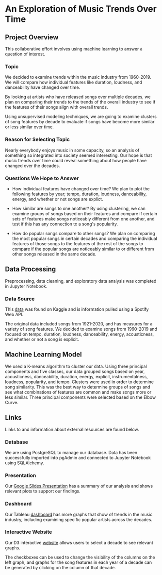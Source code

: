 # An Exploration of Music Trends Over Time

## Project Overview
This collaborative effort involves using machine learning to answer a question of interest. 

### Topic
We decided to examine trends within the music industry from 1960-2019. We will compare how individual features like duration, loudness, and danceability have changed over time. 

By looking at artists who have released songs over multiple decades, we plan on comparing their trends to the trends of the overall industry to see if the features of their songs align with overall trends. 

Using unsupervised modeling techniques, we are going to examine clusters of song features by decade to evaluate if songs have become more similar or less similar over time.  

### Reason for Selecting Topic
Nearly everybody enjoys music in some capacity, so an analysis of something so integrated into society seemed interesting. Our hope is that music trends over time could reveal something about how people have changed over the decades. 

### Questions We Hope to Answer
- How individual features have changed over time? We plan to plot the following features by year; tempo, duration, loudness, danceability, energy, and whether or not songs are explict. 

- How similar are songs to one another? By using clustering, we can examine groups of songs based on their features and compare if certain sets of features make songs noticeably different from one another, and test if this has any connection to a song's popularity. 

- How do popular songs compare to other songs? We plan on comparing the most popular songs in certain decades and comparing the individual features of those songs to the features of the rest of the songs to compare if the popular songs are noticeably similar to or different from other songs released in the same decade. 

## Data Processing
Preprocessing, data cleaning, and exploratory data analysis was completed in Jupyter Notebook. 

### Data Source
This [data](https://www.kaggle.com/vatsalmavani/music-recommendation-system-using-spotify-dataset/data) was found on Kaggle and is information pulled using a Spotify Web API. 

The original data included songs from 1921-2020, and has measures for a variety of song features. We decided to examine songs from 1960-2019 and focused on tempo, duration, loudness, danceability, energy, acousticness, and whether or not a song is explicit.

## Machine Learning Model
We used a K-means algorithm to cluster our data. Using three principal components and five classes, our data grouped songs based on year, acousticness, danceability, duration, energy, explicit, instrumentalness, loudness, popularity, and tempo. Clusters were used in order to determine song similarity. This was the best way to determine groups of songs and see what combinations of features are common and make songs more or less similar. Three principal components were selected based on the Elbow Curve. 

## Links
Links to and information about external resources are found below.

### Database
We are using PostgreSQL to manage our database. 
Data has been successfully imported into pgAdmin and connected to Jupyter Notebook using SQLAlchemy. 

### Presentation
Our [Google Slides Presentation](https://docs.google.com/presentation/d/1Zdr2dapoO0zbbEyedpY4m-J9n3LRmr9VZOUt79l3u-4/edit?usp=sharing) has a summary of our analysis and shows relevant plots to support our findings. 


### Dashboard
Our Tableau [dashboard](https://public.tableau.com/app/profile/cameron.sunyich/viz/SpotifyMusicTrends_16459391586170/FeaturesandPopularArtistbytheDecade?publish=yes) has more graphs that show of trends in the music industry, including examining specific popular artists across the decades.

### Interactive Website
Our D3 interactive [website](https://natenewland.github.io/Website_Music_Data/) allows users to select a decade to see relevant graphs. 

The checkboxes can be used to change the visibility of the columns on the left graph, and graphs for the song features in each year of a decade can be generated by clicking on the column of that decade.
